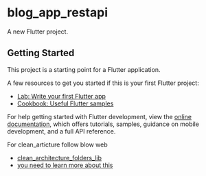 # blog_app_restapi

A new Flutter project.

## Getting Started

This project is a starting point for a Flutter application.

A few resources to get you started if this is your first Flutter project:

- [Lab: Write your first Flutter app](https://docs.flutter.dev/get-started/codelab)
- [Cookbook: Useful Flutter samples](https://docs.flutter.dev/cookbook)

For help getting started with Flutter development, view the
[online documentation](https://docs.flutter.dev/), which offers tutorials,
samples, guidance on mobile development, and a full API reference.

For clean_articture follow blow web

- [clean_architecture_folders_lib](https://brickhub.dev/bricks/clean_architecture_folders_lib/0.1.0+2)
- [you need to learn more about this ](https://brickhub.dev/)
